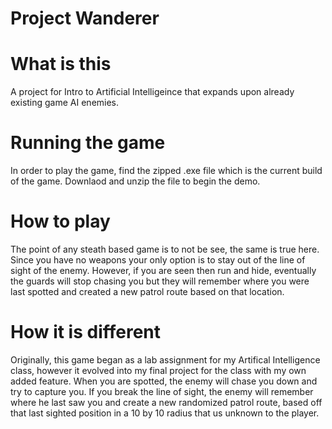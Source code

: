 # Project Wanderer

# What is this #
A project for Intro to Artificial Intelligeince that expands upon already existing game AI enemies.

# Running the game #
In order to play the game, find the zipped .exe file which is the current build of the game. Downlaod and unzip the file to begin the demo.

# How to play #
The point of any steath based game is to not be see, the same is true here. Since you have no weapons your only option is to stay out of the line of sight of the enemy. However, if you are seen then run and hide, eventually the guards will stop chasing you but they will remember where you were last spotted and created a new patrol route based on that location.

# How it is different #
Originally, this game began as a lab assignment for my Artifical Intelligence class, however it evolved into my final project for the class with my own added feature. When you are spotted, the enemy will chase you down and try to capture you. If you break the line of sight, the enemy will remember where he last saw you and create a new randomized patrol route, based off that last sighted position in a 10 by 10 radius that us unknown to the player.
